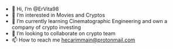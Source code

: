 - 👋 Hi, I’m @ErVita98
- 👀 I’m interested in Movies and Cryptos
- 🌱 I’m currently learning Cinematographic Engineering and own a company of crypto investing
- 💞️ I’m looking to collaborate on crypto team
- 📫 How to reach me hecarimmain@protonmail.com

<!---
ErVita98/ErVita98 is a ✨ special ✨ repository because its `README.md` (this file) appears on your GitHub profile.
You can click the Preview link to take a look at your changes.
--->
